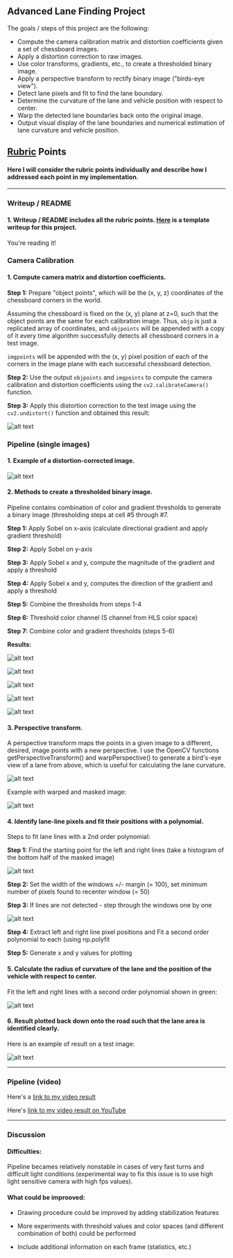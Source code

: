 ## **Advanced Lane Finding Project**

The goals / steps of this project are the following:

* Compute the camera calibration matrix and distortion coefficients given a set of chessboard images.
* Apply a distortion correction to raw images.
* Use color transforms, gradients, etc., to create a thresholded binary image.
* Apply a perspective transform to rectify binary image ("birds-eye view").
* Detect lane pixels and fit to find the lane boundary.
* Determine the curvature of the lane and vehicle position with respect to center.
* Warp the detected lane boundaries back onto the original image.
* Output visual display of the lane boundaries and numerical estimation of lane curvature and vehicle position.

[image1]: ./output_images/image1.png "Undistorted"
[image2]: ./output_images/image2.png "Undistorted (pipeline)"
[image3]: ./output_images/image3.png "Original and Sobel on x-axis"
[image4]: ./output_images/image4.png "Sobel on y-axis and Thresholded Magnitude"
[image5]: ./output_images/image5.png "Direction of gradient and Combined thresholds"
[image6]: ./output_images/image6.png "Undistorted and S-threshold"
[image7]: ./output_images/image7.png "Undistorted and Final thresholded"
[image8]: ./output_images/image8.png "Warp calibration"
[image9]: ./output_images/image9.png "Warp test"
[image10]: ./output_images/image10.png "Histogram"
[image11]: ./output_images/image11.png "Sliding windows"
[image12]: ./output_images/image12.png "Fit visual"
[image13]: ./output_images/image13.png "Output"
[video14]: ./project_video.mp4 "Video"

## [Rubric](https://review.udacity.com/#!/rubrics/571/view) Points

#### Here I will consider the rubric points individually and describe how I addressed each point in my implementation.  

---

### Writeup / README

#### 1. Writeup / README includes all the rubric points.  [Here](https://github.com/udacity/CarND-Advanced-Lane-Lines/blob/master/writeup_template.md) is a template writeup for this project.  

You're reading it!

### Camera Calibration

#### 1. Compute camera matrix and distortion coefficients.

**Step 1:** Prepare "object points", which will be the (x, y, z) coordinates of the chessboard corners in the world. 

Assuming the chessboard is fixed on the (x, y) plane at z=0, such that the object points are the same for each calibration image.  Thus, `objp` is just a replicated array of coordinates, and `objpoints` will be appended with a copy of it every time algorithm successfully detects all chessboard corners in a test image.

`imgpoints` will be appended with the (x, y) pixel position of each of the corners in the image plane with each successful chessboard detection.  

**Step 2:** Use the output `objpoints` and `imgpoints` to compute the camera calibration and distortion coefficients using the `cv2.calibrateCamera()` function.

**Step 3:** Apply this distortion correction to the test image using the `cv2.undistort()` function and obtained this result: 

![alt text][image1]

### Pipeline (single images)

#### 1. Example of a distortion-corrected image.

![alt text][image2]

#### 2. Methods to create a thresholded binary image.

Pipeline contains combination of color and gradient thresholds to generate a binary image (thresholding steps at cell #5 through #7.

**Step 1:** Apply Sobel on x-axis (calculate directional gradient and apply gradient threshold)

**Step 2:** Apply Sobel on y-axis

**Step 3:** Apply Sobel x and y, compute the magnitude of the gradient and apply a threshold

**Step 4:** Apply Sobel x and y, computes the direction of the gradient and apply a threshold

**Step 5:** Combine the thresholds from steps 1-4

**Step 6:** Threshold color channel (S channel from HLS color space)

**Step 7:** Combine color and gradient thresholds (steps 5-6)

**Results:**

![alt text][image3]

![alt text][image4]

![alt text][image5]

![alt text][image6]

![alt text][image7]

#### 3. Perspective transform.

A perspective transform maps the points in a given image to a different, desired, image points with a new perspective. I use the OpenCV functions getPerspectiveTransform() and warpPerspective() to generate a bird's-eye view of a lane from above, which is useful for calculating the lane curvature.

![alt text][image8]

Example with warped and masked image:

![alt text][image9]

#### 4. Identify lane-line pixels and fit their positions with a polynomial.

Steps to fit lane lines with a 2nd order polynomial:

**Step 1:** Find the starting point for the left and right lines (take a histogram of the bottom half of the masked image)

![alt text][image10]

**Step 2:** Set the width of the windows +/- margin (= 100), set minimum number of pixels found to recenter window (= 50)

**Step 3:** If lines are not detected - step through the windows one by one

![alt text][image11]

**Step 4:** Extract left and right line pixel positions and Fit a second order polynomial to each (using np.polyfit

**Step 5:** Generate x and y values for plotting

#### 5. Calculate the radius of curvature of the lane and the position of the vehicle with respect to center.

Fit the left and right lines with a second order polynomial shown in green:

![alt text][image12]

#### 6. Result plotted back down onto the road such that the lane area is identified clearly.


Here is an example of result on a test image:

![alt text][image13]

---

### Pipeline (video)

Here's a [link to my video result](./project_output.mp4)

Here's [link to my video result on YouTube](https://www.youtube.com/watch?v=AVRK_7IG318)

---

### Discussion

#### Difficulties:

Pipeline becames relatively nonstable in cases of very fast turns and difficult light conditions (experimental way to fix this issue is to use high light sensitive camera with high fps values).

#### What could be improoved:

- Drawing procedure could be improved by adding stabilization features

- More experiments with threshold values and color spaces (and different combination of both) could be performed

- Include additional information on each frame (statistics, etc.)
